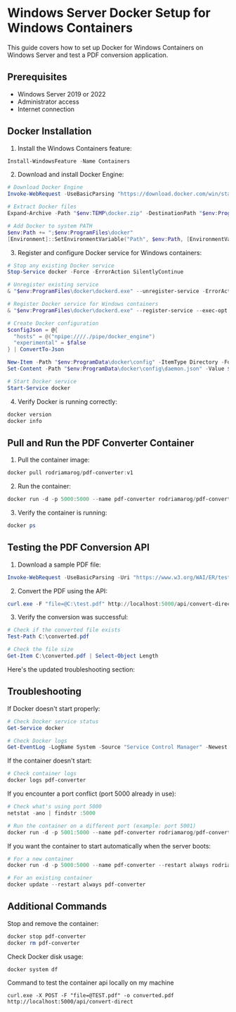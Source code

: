 # Windows Server Docker Setup for Windows Containers

This guide covers how to set up Docker for Windows Containers on Windows Server and test a PDF conversion application.

## Prerequisites
- Windows Server 2019 or 2022
- Administrator access
- Internet connection

## Docker Installation

1. Install the Windows Containers feature:
```powershell
Install-WindowsFeature -Name Containers
```

2. Download and install Docker Engine:
```powershell
# Download Docker Engine
Invoke-WebRequest -UseBasicParsing "https://download.docker.com/win/static/stable/x86_64/docker-20.10.9.zip" -OutFile "$env:TEMP\docker.zip"

# Extract Docker files
Expand-Archive -Path "$env:TEMP\docker.zip" -DestinationPath "$env:ProgramFiles" -Force

# Add Docker to system PATH
$env:Path += ";$env:ProgramFiles\docker"
[Environment]::SetEnvironmentVariable("Path", $env:Path, [EnvironmentVariableTarget]::Machine)
```

3. Register and configure Docker service for Windows containers:
```powershell
# Stop any existing Docker service
Stop-Service docker -Force -ErrorAction SilentlyContinue

# Unregister existing service
& "$env:ProgramFiles\docker\dockerd.exe" --unregister-service -ErrorAction SilentlyContinue

# Register Docker service for Windows containers
& "$env:ProgramFiles\docker\dockerd.exe" --register-service --exec-opt isolation=process

# Create Docker configuration
$configJson = @{
  "hosts" = @("npipe:////./pipe/docker_engine")
  "experimental" = $false
} | ConvertTo-Json

New-Item -Path "$env:ProgramData\docker\config" -ItemType Directory -Force
Set-Content -Path "$env:ProgramData\docker\config\daemon.json" -Value $configJson

# Start Docker service
Start-Service docker
```

4. Verify Docker is running correctly:
```powershell
docker version
docker info
```

## Pull and Run the PDF Converter Container

1. Pull the container image:
```powershell
docker pull rodriamarog/pdf-converter:v1
```

2. Run the container:
```powershell
docker run -d -p 5000:5000 --name pdf-converter rodriamarog/pdf-converter:v1
```

3. Verify the container is running:
```powershell
docker ps
```

## Testing the PDF Conversion API

1. Download a sample PDF file:
```powershell
Invoke-WebRequest -UseBasicParsing -Uri "https://www.w3.org/WAI/ER/tests/xhtml/testfiles/resources/pdf/dummy.pdf" -OutFile "C:\test.pdf"
```

2. Convert the PDF using the API:
```powershell
curl.exe -F "file=@C:\test.pdf" http://localhost:5000/api/convert-direct -o C:\converted.pdf
```

3. Verify the conversion was successful:
```powershell
# Check if the converted file exists
Test-Path C:\converted.pdf

# Check the file size
Get-Item C:\converted.pdf | Select-Object Length
```

Here's the updated troubleshooting section:

## Troubleshooting

If Docker doesn't start properly:
```powershell
# Check Docker service status
Get-Service docker

# Check Docker logs
Get-EventLog -LogName System -Source "Service Control Manager" -Newest 10 | Where-Object {$_.Message -like "*docker*"}
```

If the container doesn't start:
```powershell
# Check container logs
docker logs pdf-converter
```

If you encounter a port conflict (port 5000 already in use):
```powershell
# Check what's using port 5000
netstat -ano | findstr :5000

# Run the container on a different port (example: port 5001)
docker run -d -p 5001:5000 --name pdf-converter rodriamarog/pdf-converter:v1
```

If you want the container to start automatically when the server boots:
```powershell
# For a new container
docker run -d -p 5000:5000 --name pdf-converter --restart always rodriamarog/pdf-converter:v1

# For an existing container
docker update --restart always pdf-converter
```

## Additional Commands

Stop and remove the container:
```powershell
docker stop pdf-converter
docker rm pdf-converter
```

Check Docker disk usage:
```powershell
docker system df
```

Command to test the container api locally on my machine
```
curl.exe -X POST -F "file=@TEST.pdf" -o converted.pdf http://localhost:5000/api/convert-direct
```
